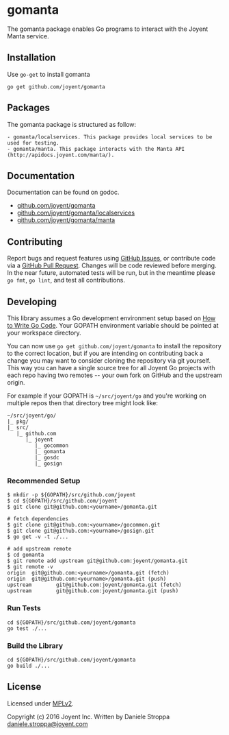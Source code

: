 gomanta
=======

The gomanta package enables Go programs to interact with the Joyent Manta service.

## Installation

Use `go-get` to install gomanta
```
go get github.com/joyent/gomanta
```

## Packages

The gomanta package is structured as follow:

	- gomanta/localservices. This package provides local services to be used for testing.
	- gomanta/manta. This package interacts with the Manta API (http://apidocs.joyent.com/manta/).


## Documentation

Documentation can be found on godoc.

- [github.com/joyent/gomanta](http://godoc.org/github.com/joyent/gomanta)
- [github.com/joyent/gomanta/localservices](http://godoc.org/github.com/joyent/gomanta/localservices)
- [github.com/joyent/gomanta/manta](http://godoc.org/github.com/joyent/gomanta/manta)

## Contributing

Report bugs and request features using [GitHub Issues](https://github.com/joyent/gomanta/issues), or contribute code via a [GitHub Pull Request](https://github.com/joyent/gomanta/pulls). Changes will be code reviewed before merging. In the near future, automated tests will be run, but in the meantime please `go fmt`, `go lint`, and test all contributions.


## Developing

This library assumes a Go development environment setup based on [How to Write Go Code](https://golang.org/doc/code.html). Your GOPATH environment variable should be pointed at your workspace directory.

You can now use `go get github.com/joyent/gomanta` to install the repository to the correct location, but if you are intending on contributing back a change you may want to consider cloning the repository via git yourself. This way you can have a single source tree for all Joyent Go projects with each repo having two remotes -- your own fork on GitHub and the upstream origin.

For example if your GOPATH is `~/src/joyent/go` and you're working on multiple repos then that directory tree might look like:

```
~/src/joyent/go/
|_ pkg/
|_ src/
   |_ github.com
      |_ joyent
         |_ gocommon
         |_ gomanta
         |_ gosdc
         |_ gosign
```

### Recommended Setup

```
$ mkdir -p ${GOPATH}/src/github.com/joyent
$ cd ${GOPATH}/src/github.com/joyent
$ git clone git@github.com:<yourname>/gomanta.git

# fetch dependencies
$ git clone git@github.com:<yourname>/gocommon.git
$ git clone git@github.com:<yourname>/gosign.git
$ go get -v -t ./...

# add upstream remote
$ cd gomanta
$ git remote add upstream git@github.com:joyent/gomanta.git
$ git remote -v
origin  git@github.com:<yourname>/gomanta.git (fetch)
origin  git@github.com:<yourname>/gomanta.git (push)
upstream        git@github.com:joyent/gomanta.git (fetch)
upstream        git@github.com:joyent/gomanta.git (push)
```

### Run Tests

```
cd ${GOPATH}/src/github.com/joyent/gomanta
go test ./...
```

### Build the Library

```
cd ${GOPATH}/src/github.com/joyent/gomanta
go build ./...
```

## License
Licensed under [MPLv2](LICENSE).

Copyright (c) 2016 Joyent Inc.
Written by Daniele Stroppa <daniele.stroppa@joyent.com>
